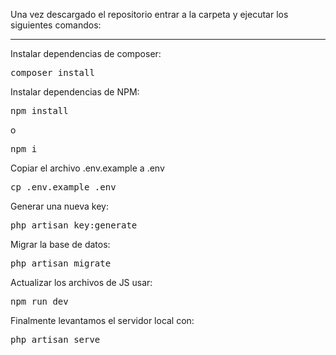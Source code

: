 Una vez descargado el repositorio entrar a la carpeta y ejecutar los siguientes comandos:
<hr/>
Instalar dependencias de composer:
<pre>composer install</pre> 
Instalar dependencias de NPM:
<pre>npm install</pre> o <pre>npm i</pre>
Copiar el archivo .env.example a .env
<pre>cp .env.example .env</pre>
Generar una nueva key:
<pre>php artisan key:generate</pre>
Migrar la base de datos:
<pre>php artisan migrate</pre> 
Actualizar los archivos de JS usar:
<pre>npm run dev</pre> 
Finalmente levantamos el servidor local con: 
<pre>php artisan serve</pre>

